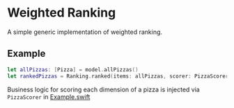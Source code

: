 # Weighted Ranking

A simple generic implementation of weighted ranking.

## Example

```Swift
let allPizzas: [Pizza] = model.allPizzas()
let rankedPizzas = Ranking.ranked(items: allPizzas, scorer: PizzaScorer())
```

Business logic for scoring each dimension of a pizza is injected via `PizzaScorer` in [Example.swift](https://github.com/jordancoff/weighted-ranking/blob/master/Example.swift)
